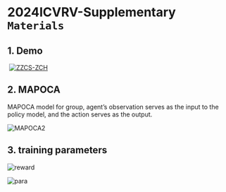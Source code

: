 # 2024ICVRV-Supplementary `Materials`

## 1. Demo

​                       [![ZZCS-ZCH](image/0.jpg)](https://www.youtube.com/watch?v=KZrJMDi6OkA "demov1")

## 2. MAPOCA

MAPOCA model for group, agent’s observation serves as the input to the policy
model, and the action serves as the output.

![MAPOCA2](image/MAPOCA2.png)



## 3. training parameters

![reward](image/reward.png)



![para](image/para.png)



